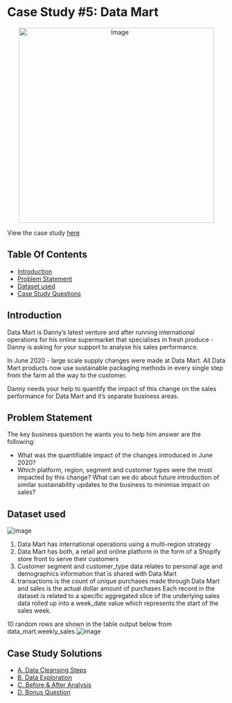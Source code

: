 #  Case Study #5: Data Mart 
<p align="center">
<img src="https://8weeksqlchallenge.com/images/case-study-designs/5.png" alt="Image" width="450" height="450">

View the case study [here](https://8weeksqlchallenge.com/case-study-5/)
  
## Table Of Contents
  - [Introduction](#introduction)
  - [Problem Statement](#problem-statement)
  - [Dataset used](#dataset-used)
  - [Case Study Questions](#case-study-questions)
  
## Introduction
Data Mart is Danny’s latest venture and after running international operations for his online supermarket that specialises in fresh produce - Danny is asking for your support to analyse his sales performance.

In June 2020 - large scale supply changes were made at Data Mart. All Data Mart products now use sustainable packaging methods in every single step from the farm all the way to the customer.

Danny needs your help to quantify the impact of this change on the sales performance for Data Mart and it’s separate business areas.

## Problem Statement
The key business question he wants you to help him answer are the following:

- What was the quantifiable impact of the changes introduced in June 2020?
- Which platform, region, segment and customer types were the most impacted by this change?
 What can we do about future introduction of similar sustainability updates to the business to minimise impact on sales?
  
## Dataset used
![image](https://user-images.githubusercontent.com/77529445/189491024-b9d273be-b82e-4ded-af3e-6dbfac0ed6cb.png)

1. Data Mart has international operations using a multi-region strategy
2. Data Mart has both, a retail and online platform in the form of a Shopify store front to serve their customers
3. Customer segment and customer_type data relates to personal age and demographics information that is shared with Data Mart
4. transactions is the count of unique purchases made through Data Mart and sales is the actual dollar amount of purchases
Each record in the dataset is related to a specific aggregated slice of the underlying sales data rolled up into a week_date value which represents the start of the sales week.

10 random rows are shown in the table output below from data_mart.weekly_sales
![image](https://user-images.githubusercontent.com/77529445/189491192-978f144f-03b6-4dce-b69b-342e212e48e2.png)


## Case Study Solutions
- [A. Data Cleansing Steps](https://github.com/manaswikamila05/8-Week-SQL-Challenge/blob/main/Case%20Study%20%23%205%20-%20Data%20Mart/1.%20Data%20Cleansing%20Steps.md)
- [B. Data Exploration]()
- [C. Before & After Analysis]()
- [D. Bonus Question]()
